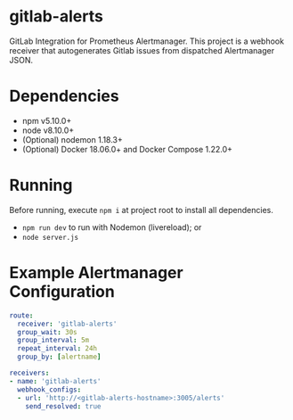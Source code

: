 # gitlab-alerts
GitLab Integration for Prometheus Alertmanager.  This project is a webhook receiver that autogenerates Gitlab issues from dispatched Alertmanager JSON.

# Dependencies
* npm v5.10.0+
* node v8.10.0+
* (Optional) nodemon 1.18.3+
* (Optional) Docker 18.06.0+ and Docker Compose 1.22.0+

# Running
Before running, execute `npm i` at project root to install all dependencies.
* `npm run dev` to run with Nodemon (livereload); or
* `node server.js`

# Example Alertmanager Configuration
```yaml
route:
  receiver: 'gitlab-alerts'
  group_wait: 30s
  group_interval: 5m
  repeat_interval: 24h
  group_by: [alertname]

receivers:
- name: 'gitlab-alerts'
  webhook_configs:
  - url: 'http://<gitlab-alerts-hostname>:3005/alerts'
    send_resolved: true
```